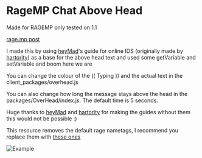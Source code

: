 # RageMP Chat Above Head
 
Made for RAGEMP only tested on 1.1

[rage.mp post](https://rage.mp/files/file/366-js-chat-messages-above-head-and-typing-indicator/)

I made this by using [heyMad](https://rage.mp/profile/30788-heymad/)'s guide for online IDS (originally made by [hartority](https://rage.mp/profile/46-hartority/)) as a base for the above head text and used some getVariable and setVariable and boom here we are

You can change the colour of the (( Typing )) and the actual text in the client_packages/overhead.js

You can also change how long the message stays above the head in the packages/OverHead/index.js. The default time is 5 seconds.

Huge thanks to [heyMad](https://rage.mp/profile/30788-heymad/) and [hartority](https://rage.mp/profile/46-hartority/) for making the guides without them this would not be possible :) 

 
This resource removes the default rage nametags, I recommend you replace them with [these ones](https://rage.mp/forums/topic/2568-v035-implementing-custom-nametags/)

![Example](https://i.ibb.co/7VzDRYC/ex.gif)

